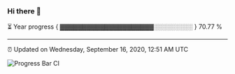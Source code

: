 ### Hi there 👋

⏳ Year progress { ▓▓▓▓▓▓▓▓▓▓▓▓▓▓▓▓▓▓▓▓▓░░░░░░░░░ } 70.77 %

---

⏰ Updated on Wednesday, September 16, 2020, 12:51 AM UTC

![Progress Bar CI](https://github.com/arthurbuhl/arthurbuhl/workflows/Progress%20Bar%20CI/badge.svg)
